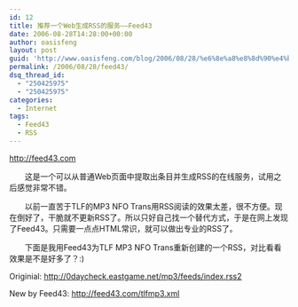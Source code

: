 ```yaml
---
id: 12
title: 推荐一个Web生成RSS的服务——Feed43
date: 2006-08-28T14:28:00+00:00
author: oasisfeng
layout: post
guid: 'http://www.oasisfeng.com/blog/2006/08/28/%e6%8e%a8%e8%8d%90%e4%b8%80%e4%b8%aaweb%e7%94%9f%e6%88%90rss%e7%9a%84%e6%9c%8d%e5%8a%a1%e2%80%94%e2%80%94feed43/'
permalink: /2006/08/28/feed43/
dsq_thread_id:
  - "250425975"
  - "250425975"
categories:
  - Internet
tags:
  - Feed43
  - RSS
---
```

<http://feed43.com>

　　这是一个可以从普通Web页面中提取出条目并生成RSS的在线服务，试用之后感觉非常不错。

　　以前一直苦于TLF的MP3 NFO Trans用RSS阅读的效果太差，很不方便。现在倒好了，干脆就不更新RSS了。所以只好自己找一个替代方式，于是在网上发现了Feed43。只需要一点点HTML常识，就可以做出专业的RSS了。

　　下面是我用Feed43为TLF MP3 NFO Trans重新创建的一个RSS，对比看看效果是不是好多了？:)

Originial: <http://0daycheck.eastgame.net/mp3/feeds/index.rss2>
  
New by Feed43: <http://feed43.com/tlfmp3.xml>